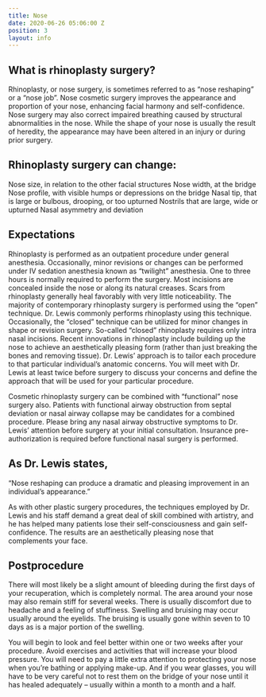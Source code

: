 ```yaml
---
title: Nose
date: 2020-06-26 05:06:00 Z
position: 3
layout: info
---
```


## What is rhinoplasty surgery? ##

Rhinoplasty, or nose surgery, is sometimes referred to as “nose reshaping” or a “nose job”. Nose cosmetic surgery improves the appearance and proportion of your nose, enhancing facial harmony and self-confidence. Nose surgery may also correct impaired breathing caused by structural abnormalities in the nose. While the shape of your nose is usually the result of heredity, the appearance may have been altered in an injury or during prior surgery.


## Rhinoplasty surgery can change: ##

Nose size, in relation to the other facial structures
Nose width, at the bridge
Nose profile, with visible humps or depressions on the bridge
Nasal tip, that is large or bulbous, drooping, or too upturned
Nostrils that are large, wide or upturned
Nasal asymmetry and deviation


## Expectations ##

Rhinoplasty is performed as an outpatient procedure under general anesthesia. Occasionally, minor revisions or changes can be performed under IV sedation anesthesia known as “twilight” anesthesia. One to three hours is normally required to perform the surgery. Most incisions are concealed inside the nose or along its natural creases. Scars from rhinoplasty generally heal favorably with very little noticeability. The majority of contemporary rhinoplasty surgery is performed using the “open” technique. Dr. Lewis commonly performs rhinoplasty using this technique. Occasionally, the “closed” technique can be utilized for minor changes in shape or revision surgery. So-called “closed” rhinoplasty requires only intra nasal incisions. Recent innovations in rhinoplasty include building up the nose to achieve an aesthetically pleasing form (rather than just breaking the bones and removing tissue). Dr. Lewis’ approach is to tailor each procedure to that particular individual’s anatomic concerns. You will meet with Dr. Lewis at least twice before surgery to discuss your concerns and define the approach that will be used for your particular procedure.

Cosmetic rhinoplasty surgery can be combined with “functional” nose surgery also. Patients with functional airway obstruction from septal deviation or nasal airway collapse may be candidates for a combined procedure. Please bring any nasal airway obstructive symptoms to Dr. Lewis’ attention before surgery at your initial consultation. Insurance pre-authorization is required before functional nasal surgery is performed.


## As Dr. Lewis states, ##

“Nose reshaping can produce a dramatic and pleasing improvement in an individual’s appearance.”

As with other plastic surgery procedures, the techniques employed by Dr. Lewis and his staff demand a great deal of skill combined with artistry, and he has helped many patients lose their self-consciousness and gain self-confidence. The results are an aesthetically pleasing nose that complements your face.


## Postprocedure ##

There will most likely be a slight amount of bleeding during the first days of your recuperation, which is completely normal. The area around your nose may also remain stiff for several weeks. There is usually discomfort due to headache and a feeling of stuffiness. Swelling and bruising may occur usually around the eyelids. The bruising is usually gone within seven to 10 days as is a major portion of the swelling.

You will begin to look and feel better within one or two weeks after your procedure. Avoid exercises and activities that will increase your blood pressure. You will need to pay a little extra attention to protecting your nose when you’re bathing or applying make-up. And if you wear glasses, you will have to be very careful not to rest them on the bridge of your nose until it has healed adequately – usually within a month to a month and a half.